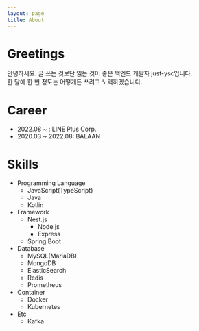 ```yaml
---
layout: page
title: About
---
```

# Greetings
안녕하세요. 글 쓰는 것보단 읽는 것이 좋은 백엔드 개발자 just-ysc입니다.  
한 달에 한 번 정도는 어떻게든 쓰려고 노력하겠습니다.

# Career
- 2022.08 ~ : LINE Plus Corp.
- 2020.03 ~ 2022.08: BALAAN

# Skills
- Programming Language
  - JavaScript(TypeScript)
  - Java
  - Kotlin
- Framework
  - Nest.js
    - Node.js
    - Express
  - Spring Boot
- Database
  - MySQL(MariaDB)
  - MongoDB
  - ElasticSearch
  - Redis
  - Prometheus
- Container
  - Docker
  - Kubernetes
- Etc
  - Kafka
